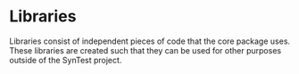 # Libraries

Libraries consist of independent pieces of code that the core package uses. These libraries are created such that they can be used for other purposes outside of the SynTest project.
